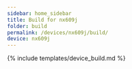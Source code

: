 ```yaml
---
sidebar: home_sidebar
title: Build for nx609j
folder: build
permalink: /devices/nx609j/build/
device: nx609j
---
```

{% include templates/device_build.md %}
